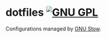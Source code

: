 # dotfiles [![GNU GPL](http://img.shields.io/:license-gpl3-blue.svg)](http://www.gnu.org/licenses/gpl-3.0.html)

Configurations managed by [GNU Stow](http://www.gnu.org/software/stow/).
